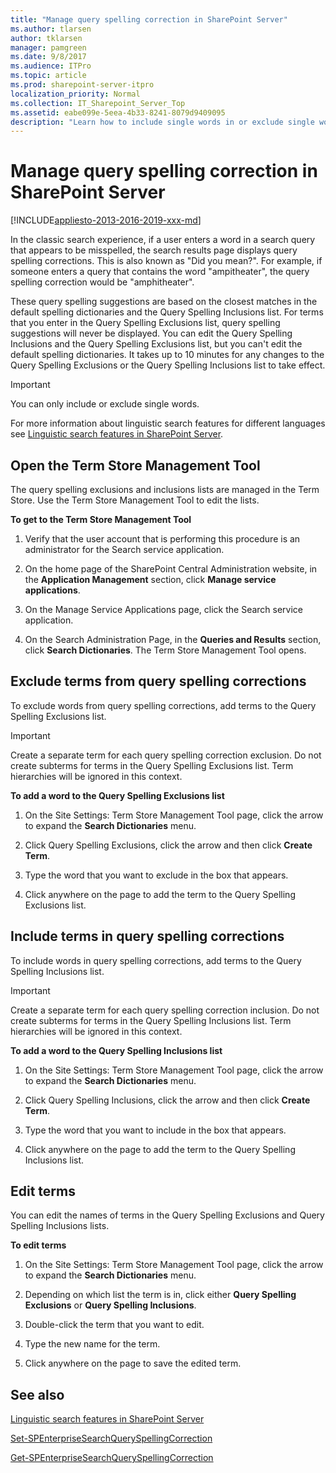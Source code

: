 ```yaml
---
title: "Manage query spelling correction in SharePoint Server"
ms.author: tlarsen
author: tklarsen
manager: pamgreen
ms.date: 9/8/2017
ms.audience: ITPro
ms.topic: article
ms.prod: sharepoint-server-itpro
localization_priority: Normal
ms.collection: IT_Sharepoint_Server_Top
ms.assetid: eabe099e-5eea-4b33-8241-8079d9409095
description: "Learn how to include single words in or exclude single words from query spelling corrections to help correct spelling errors in queries."
---
```


# Manage query spelling correction in SharePoint Server

[!INCLUDE[appliesto-2013-2016-2019-xxx-md](../includes/appliesto-2013-2016-2019-xxx-md.md)] 
  
In the classic search experience, if a user enters a word in a search query that appears to be misspelled, the search results page displays query spelling corrections. This is also known as "Did you mean?". For example, if someone enters a query that contains the word "ampitheater", the query spelling correction would be "amphitheater".
  
These query spelling suggestions are based on the closest matches in the default spelling dictionaries and the Query Spelling Inclusions list. For terms that you enter in the Query Spelling Exclusions list, query spelling suggestions will never be displayed. You can edit the Query Spelling Inclusions and the Query Spelling Exclusions list, but you can't edit the default spelling dictionaries. It takes up to 10 minutes for any changes to the Query Spelling Exclusions or the Query Spelling Inclusions list to take effect.
  
> [!IMPORTANT]
> You can only include or exclude single words. 
  
For more information about linguistic search features for different languages see [Linguistic search features in SharePoint Server](../technical-reference/linguistic-search-features.md).
  
    
## Open the Term Store Management Tool
<a name="QS_OpenTS"> </a>

The query spelling exclusions and inclusions lists are managed in the Term Store. Use the Term Store Management Tool to edit the lists.
  
 **To get to the Term Store Management Tool**
  
1. Verify that the user account that is performing this procedure is an administrator for the Search service application. 
    
2. On the home page of the SharePoint Central Administration website, in the **Application Management** section, click **Manage service applications**.
    
3. On the Manage Service Applications page, click the Search service application.
    
4. On the Search Administration Page, in the **Queries and Results** section, click **Search Dictionaries**. The Term Store Management Tool opens.
    
## Exclude terms from query spelling corrections
<a name="QS_Exclude"> </a>

To exclude words from query spelling corrections, add terms to the Query Spelling Exclusions list.
  
> [!IMPORTANT]
> Create a separate term for each query spelling correction exclusion. Do not create subterms for terms in the Query Spelling Exclusions list. Term hierarchies will be ignored in this context. 
  
 **To add a word to the Query Spelling Exclusions list**
  
1. On the Site Settings: Term Store Management Tool page, click the arrow to expand the **Search Dictionaries** menu. 
    
2. Click Query Spelling Exclusions, click the arrow and then click **Create Term**. 
    
3. Type the word that you want to exclude in the box that appears. 
    
4. Click anywhere on the page to add the term to the Query Spelling Exclusions list.
    
## Include terms in query spelling corrections
<a name="QS_Include"> </a>

To include words in query spelling corrections, add terms to the Query Spelling Inclusions list.
  
> [!IMPORTANT]
> Create a separate term for each query spelling correction inclusion. Do not create subterms for terms in the Query Spelling Inclusions list. Term hierarchies will be ignored in this context. 
  
 **To add a word to the Query Spelling Inclusions list**
  
1. On the Site Settings: Term Store Management Tool page, click the arrow to expand the **Search Dictionaries** menu. 
    
2. Click Query Spelling Inclusions, click the arrow and then click **Create Term**. 
    
3. Type the word that you want to include in the box that appears. 
    
4. Click anywhere on the page to add the term to the Query Spelling Inclusions list.
    
## Edit terms
<a name="QS_Edit"> </a>

You can edit the names of terms in the Query Spelling Exclusions and Query Spelling Inclusions lists. 
  
 **To edit terms**
  
1. On the Site Settings: Term Store Management Tool page, click the arrow to expand the **Search Dictionaries** menu. 
    
2. Depending on which list the term is in, click either **Query Spelling Exclusions** or **Query Spelling Inclusions**.
    
3. Double-click the term that you want to edit. 
    
4. Type the new name for the term.
    
5. Click anywhere on the page to save the edited term.
    
## See also
<a name="QS_Edit"> </a>

[Linguistic search features in SharePoint Server](../technical-reference/linguistic-search-features.md)

[Set-SPEnterpriseSearchQuerySpellingCorrection](/powershell/module/sharepoint-server/Set-SPEnterpriseSearchQuerySpellingCorrection?view=sharepoint-ps)
  
[Get-SPEnterpriseSearchQuerySpellingCorrection](/powershell/module/sharepoint-server/Get-SPEnterpriseSearchQuerySpellingCorrection?view=sharepoint-ps)

